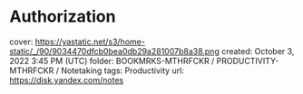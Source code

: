 # Authorization

cover: https://yastatic.net/s3/home-static/_/90/9034470dfcb0bea0db29a281007b8a38.png
created: October 3, 2022 3:45 PM (UTC)
folder: BOOKMRKS-MTHRFCKR / PRODUCTIVITY-MTHRFCKR / Notetaking
tags: Productivity
url: https://disk.yandex.com/notes
